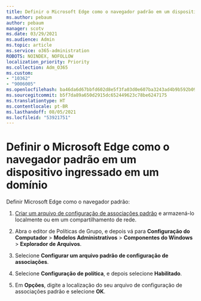 ```yaml
---
title: Definir o Microsoft Edge como o navegador padrão em um dispositivo ingressado em um domínio
ms.author: pebaum
author: pebaum
manager: scotv
ms.date: 03/29/2021
ms.audience: Admin
ms.topic: article
ms.service: o365-administration
ROBOTS: NOINDEX, NOFOLLOW
localization_priority: Priority
ms.collection: Adm_O365
ms.custom:
- "10362"
- "9006005"
ms.openlocfilehash: ba46da6d67bbfd602d8e5f3fa03d0e607ba3243ad4b9b592b09b606c73fa8f44
ms.sourcegitcommit: b5f7da89a650d2915dc652449623c78be6247175
ms.translationtype: HT
ms.contentlocale: pt-BR
ms.lasthandoff: 08/05/2021
ms.locfileid: "53921751"
---
```

# <a name="set-microsoft-edge-as-the-default-browser-on-a-domain-joined-device"></a>Definir o Microsoft Edge como o navegador padrão em um dispositivo ingressado em um domínio

Definir Microsoft Edge como o navegador padrão: 

1. [Criar um arquivo de configuração de associações padrão](https://go.microsoft.com/fwlink/?linkid=2132437) e armazená-lo localmente ou em um compartilhamento de rede.

1. Abra o editor de Políticas de Grupo, e depois vá para **Configuração do Computador** > **Modelos Administrativos** > **Componentes do Windows** > **Explorador de Arquivos**.

1. Selecione **Configurar um arquivo padrão de configuração de associações**.

1. Selecione **Configuração de política**, e depois selecione **Habilitado**.

1. Em **Opções**, digite a localização do seu arquivo de configuração de associações padrão e selecione **OK**.
